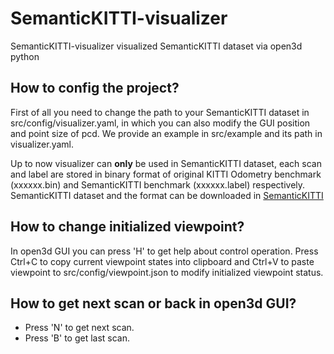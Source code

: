 # SemanticKITTI-visualizer

SemanticKITTI-visualizer visualized SemanticKITTI dataset via open3d python 

## How to config the project?
First of all you need to change the path to your SemanticKITTI dataset in src/config/visualizer.yaml, in which you can also modify the GUI position and point size of pcd. We provide an example in src/example and its path in visualizer.yaml.

Up to now visualizer can **only** be used  in SemanticKITTI dataset, each scan and label are stored in binary format of original KITTI Odometry benchmark (xxxxxx.bin) and SemanticKITTI benchmark (xxxxxx.label) respectively. 
SemanticKITTI dataset and the format can be downloaded in [SemanticKITTI](http://www.semantic-kitti.org/index.html)

## How to change initialized viewpoint?
In open3d GUI you can press 'H' to get help about control operation. Press Ctrl+C to copy current viewpoint states into clipboard and Ctrl+V to paste viewpoint to src/config/viewpoint.json to modify initialized viewpoint status.

## How to get next scan or back in open3d GUI?
- Press 'N' to get next scan.
- Press 'B' to get last scan. 



